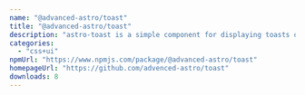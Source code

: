 ```yaml
---
name: "@advanced-astro/toast"
title: "@advanced-astro/toast"
description: "astro-toast is a simple component for displaying toasts on your website."
categories:
  - "css+ui"
npmUrl: "https://www.npmjs.com/package/@advanced-astro/toast"
homepageUrl: "https://github.com/advenced-astro/toast"
downloads: 8
---
```

